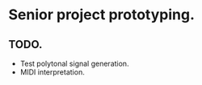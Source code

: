 # Senior project prototyping.

## TODO.

  * Test polytonal signal generation.
  * MIDI interpretation.
